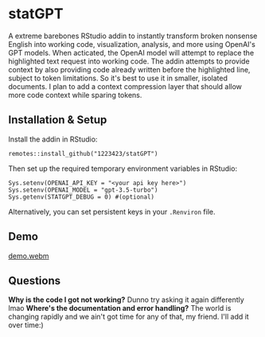 # statGPT

A extreme barebones RStudio addin to instantly transform broken nonsense English into working code, visualization, analysis, and more using OpenAI's GPT models. When acticated, the OpenAI model will attempt to replace the highlighted text request into working code. The addin attempts to provide context by also providing code already written before the highlighted line, subject to token limitations. So it's best to use it in smaller, isolated documents. I plan to add a context compression layer that should allow more code context while sparing tokens.

## Installation & Setup

Install the addin in RStudio:

```remotes::install_github("1223423/statGPT")```

Then set up the required temporary environment variables in RStudio:

```
Sys.setenv(OPENAI_API_KEY = "<your api key here>")
Sys.setenv(OPENAI_MODEL = "gpt-3.5-turbo")
Sys.getenv(STATGPT_DEBUG = 0) #(optional)
```

Alternatively, you can set persistent keys in your `.Renviron` file.

## Demo

[demo.webm](https://user-images.githubusercontent.com/40682719/229134788-66de0b87-24bb-4a14-bb83-06b094d42918.webm)

## Questions

**Why is the code I got not working?** Dunno try asking it again differently lmao
**Where's the documentation and error handling?** The world is changing rapidly and we ain't got time for any of that, my friend. I'll add it over time:)
